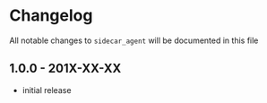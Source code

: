 # Changelog

All notable changes to `sidecar_agent` will be documented in this file

## 1.0.0 - 201X-XX-XX

- initial release
